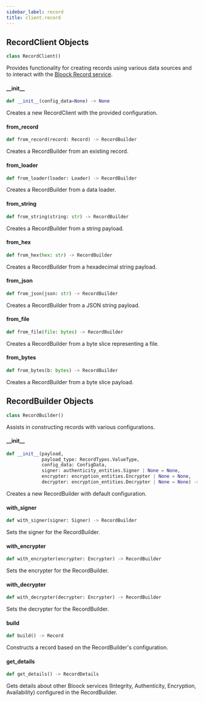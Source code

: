 ```yaml
---
sidebar_label: record
title: client.record
---
```


## RecordClient Objects

```python
class RecordClient()
```

Provides functionality for creating records using various data sources and to interact with the [Bloock Record service](https://dashboard.bloock.com/login).

#### \_\_init\_\_

```python
def __init__(config_data=None) -> None
```

Creates a new RecordClient with the provided configuration.


#### from\_record

```python
def from_record(record: Record) -> RecordBuilder
```

Creates a RecordBuilder from an existing record.


#### from\_loader

```python
def from_loader(loader: Loader) -> RecordBuilder
```

Creates a RecordBuilder from a data loader.


#### from\_string

```python
def from_string(string: str) -> RecordBuilder
```

Creates a RecordBuilder from a string payload.


#### from\_hex

```python
def from_hex(hex: str) -> RecordBuilder
```

Creates a RecordBuilder from a hexadecimal string payload.


#### from\_json

```python
def from_json(json: str) -> RecordBuilder
```

Creates a RecordBuilder from a JSON string payload.


#### from\_file

```python
def from_file(file: bytes) -> RecordBuilder
```

Creates a RecordBuilder from a byte slice representing a file.


#### from\_bytes

```python
def from_bytes(b: bytes) -> RecordBuilder
```

Creates a RecordBuilder from a byte slice payload.


## RecordBuilder Objects

```python
class RecordBuilder()
```

Assists in constructing records with various configurations.

#### \_\_init\_\_

```python
def __init__(payload,
             payload_type: RecordTypes.ValueType,
             config_data: ConfigData,
             signer: authenticity_entities.Signer | None = None,
             encrypter: encryption_entities.Encrypter | None = None,
             decrypter: encryption_entities.Decrypter | None = None) -> None
```

Creates a new RecordBuilder with default configuration.


#### with\_signer

```python
def with_signer(signer: Signer) -> RecordBuilder
```

Sets the signer for the RecordBuilder.


#### with\_encrypter

```python
def with_encrypter(encrypter: Encrypter) -> RecordBuilder
```

Sets the encrypter for the RecordBuilder.


#### with\_decrypter

```python
def with_decrypter(decrypter: Encrypter) -> RecordBuilder
```

Sets the decrypter for the RecordBuilder.


#### build

```python
def build() -> Record
```

Constructs a record based on the RecordBuilder&#x27;s configuration.


#### get\_details

```python
def get_details() -> RecordDetails
```

Gets details about other Bloock services (Integrity, Authenticity, Encryption, Availability) configured in the RecordBuilder.


